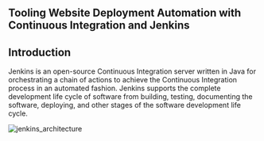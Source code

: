 ## Tooling Website Deployment Automation with Continuous Integration and Jenkins

## Introduction
Jenkins is an open-source Continuous Integration server written in Java for orchestrating a chain of actions to achieve the Continuous Integration process in an automated fashion. Jenkins supports the complete development life cycle of software from building, testing, documenting the software, deploying, and other stages of the software development life cycle.

![jenkins_architecture](./Img/jenkins-continuous-integration-min.png)
#
